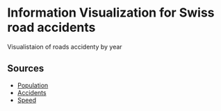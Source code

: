 # Information Visualization for Swiss road accidents #

Visualistaion of roads accidenty by year

## Sources ##
- [Population](http://www.bfs.admin.ch/bfs/portal/en/index/themen/01/02/blank/key/bevoelkerungsstand.html)
- [Accidents](http://www.bfs.admin.ch/bfs/portal/fr/index/themen/11/06/blank/01/aktuel.html)
- [Speed](http://www.bfu.ch/fr/le-bpa/a-propos-du-bpa/historique)
